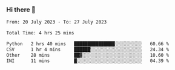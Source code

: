 ### Hi there 👋

<!--
**wangsy503/wangsy503** is a ✨ _special_ ✨ repository because its `README.md` (this file) appears on your GitHub profile.

Here are some ideas to get you started:

- 🔭 I’m currently working on ...
- 🌱 I’m currently learning ...
- 👯 I’m looking to collaborate on ...
- 🤔 I’m looking for help with ...
- 💬 Ask me about ...
- 📫 How to reach me: ...
- 😄 Pronouns: ...
- ⚡ Fun fact: ...
-->
<!--START_SECTION:waka-->

```txt
From: 20 July 2023 - To: 27 July 2023

Total Time: 4 hrs 25 mins

Python   2 hrs 40 mins   ███████████████░░░░░░░░░░   60.66 %
CSV      1 hr 4 mins     ██████░░░░░░░░░░░░░░░░░░░   24.34 %
Other    28 mins         ██▓░░░░░░░░░░░░░░░░░░░░░░   10.60 %
INI      11 mins         █░░░░░░░░░░░░░░░░░░░░░░░░   04.39 %
```

<!--END_SECTION:waka-->
